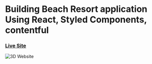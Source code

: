 # Building Beach Resort application Using React, Styled Components, contentful

### [Live Site](https://react-contentful-beach-resort.netlify.app)

![3D Website](https://i.ibb.co/WPLQySq/beach.png)